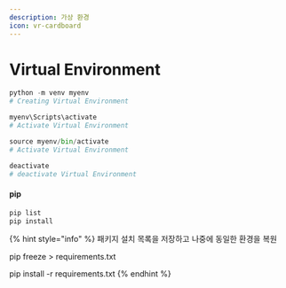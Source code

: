 ```yaml
---
description: 가상 환경
icon: vr-cardboard
---
```


# Virtual Environment

```python
python -m venv myenv
# Creating Virtual Environment

myenv\Scripts\activate
# Activate Virtual Environment

source myenv/bin/activate
# Activate Virtual Environment

deactivate
# deactivate Virtual Environment
```



#### pip

```bash
pip list
pip install
```

{% hint style="info" %}
패키지 설치 목록을 저장하고 나중에 동일한 환경을 복원

pip freeze > requirements.txt

pip install -r requirements.txt
{% endhint %}

